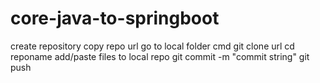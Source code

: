 # core-java-to-springboot

create repository
copy repo url
go to local folder cmd
git clone url
cd reponame
add/paste files to local repo
git commit -m "commit string"
git push
